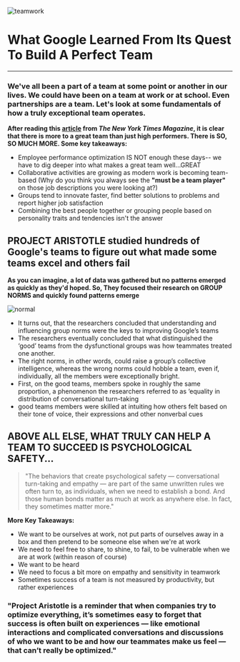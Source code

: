 ![teamwork](https://media.giphy.com/media/65HR2UL6nn6XMSUoRA/giphy.gif)

# What Google Learned From Its Quest To Build A Perfect Team
-----
### We've all been a part of a team at some point or another in our lives. We could have been on a team at work or at school. Even partnerships are a team. Let's look at some fundamentals of how a truly exceptional team operates.

**After reading this [article](https://www.nytimes.com/2016/02/28/magazine/what-google-learned-from-its-quest-to-build-the-perfect-team.html) from *The New York Times Magazine*, it is clear that there is more to a great team than just high performers. There is SO, SO MUCH MORE. Some key takeaways:**

* Employee performance optimization IS NOT enough these days-- we have to dig deeper into what makes a great team well...GREAT
* Collaborative activities are growing as modern work is becoming team-based (Why do you think you always see the **"must be a team player"** on those job descriptions you were looking at?)
* Groups tend to innovate faster, find better solutions to problems and report higher job satisfaction
* Combining the best people together or grouping people based on personality traits and tendencies isn't the answer

## PROJECT ARISTOTLE studied hundreds of Google's teams to figure out what made some teams excel and others fail

**As you can imagine, a lot of data was gathered but no patterns emerged as quickly as they'd hoped. So, They focused their research on **GROUP NORMS** and quickly found patterns emerge**

![normal](https://media.giphy.com/media/QQoRQ2Gf1i7MA/giphy.gif)


* It turns out, that the researchers concluded that understanding and influencing group norms were the keys to improving Google’s teams
* The researchers eventually concluded that what distinguished the ‘good’ teams from the dysfunctional groups was how teammates treated one another. 
* The right norms, in other words, could raise a group’s collective intelligence, whereas the wrong norms could hobble a team, even if, individually, all the members were exceptionally bright.
* First, on the good teams, members spoke in roughly the same proportion, a phenomenon the researchers referred to as ‘equality in distribution of conversational turn-taking
* good teams members were skilled at intuiting how others felt based on their tone of voice, their expressions and other nonverbal cues 

## ABOVE ALL ELSE, WHAT TRULY CAN HELP A TEAM TO SUCCEED IS PSYCHOLOGICAL SAFETY...
>"The behaviors that create psychological safety — conversational turn-taking and empathy — are part of the same unwritten rules we often turn to, as individuals, when we need to establish a bond. And those human bonds matter as much at work as anywhere else. In fact, they sometimes matter more."

**More Key Takeaways:**

* We want to be ourselves at work, not put parts of ourselves away in a box and then pretend to be someone else when we're at work
* We need to feel free to share, to shine, to fail, to be vulnerable when we are at work (within reason of course)
* We want to be heard
* We need to focus a bit more on empathy and sensitivity in teamwork
* Sometimes success of a team is not measured by productivity, but rather experiences

### "Project Aristotle is a reminder that when companies try to optimize everything, it’s sometimes easy to forget that success is often built on experiences — like emotional interactions and complicated conversations and discussions of who we want to be and how our teammates make us feel — that can’t really be optimized."